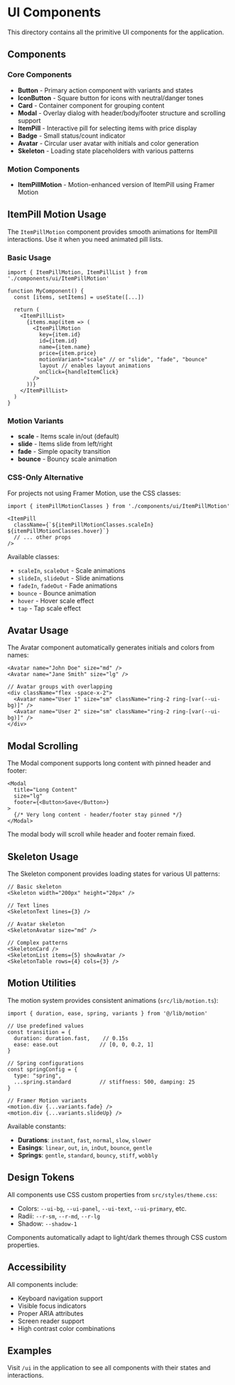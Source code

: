 # UI Components

This directory contains all the primitive UI components for the application.

## Components

### Core Components
- **Button** - Primary action component with variants and states
- **IconButton** - Square button for icons with neutral/danger tones
- **Card** - Container component for grouping content
- **Modal** - Overlay dialog with header/body/footer structure and scrolling support
- **ItemPill** - Interactive pill for selecting items with price display
- **Badge** - Small status/count indicator
- **Avatar** - Circular user avatar with initials and color generation
- **Skeleton** - Loading state placeholders with various patterns

### Motion Components
- **ItemPillMotion** - Motion-enhanced version of ItemPill using Framer Motion

## ItemPill Motion Usage

The `ItemPillMotion` component provides smooth animations for ItemPill interactions. Use it when you need animated pill lists.

### Basic Usage

```tsx
import { ItemPillMotion, ItemPillList } from './components/ui/ItemPillMotion'

function MyComponent() {
  const [items, setItems] = useState([...])

  return (
    <ItemPillList>
      {items.map(item => (
        <ItemPillMotion
          key={item.id}
          id={item.id}
          name={item.name}
          price={item.price}
          motionVariant="scale" // or "slide", "fade", "bounce"
          layout // enables layout animations
          onClick={handleItemClick}
        />
      ))}
    </ItemPillList>
  )
}
```

### Motion Variants

- **scale** - Items scale in/out (default)
- **slide** - Items slide from left/right
- **fade** - Simple opacity transition
- **bounce** - Bouncy scale animation

### CSS-Only Alternative

For projects not using Framer Motion, use the CSS classes:

```tsx
import { itemPillMotionClasses } from './components/ui/ItemPillMotion'

<ItemPill 
  className={`${itemPillMotionClasses.scaleIn} ${itemPillMotionClasses.hover}`}
  // ... other props
/>
```

Available classes:
- `scaleIn`, `scaleOut` - Scale animations
- `slideIn`, `slideOut` - Slide animations  
- `fadeIn`, `fadeOut` - Fade animations
- `bounce` - Bounce animation
- `hover` - Hover scale effect
- `tap` - Tap scale effect

## Avatar Usage

The Avatar component automatically generates initials and colors from names:

```tsx
<Avatar name="John Doe" size="md" />
<Avatar name="Jane Smith" size="lg" />

// Avatar groups with overlapping
<div className="flex -space-x-2">
  <Avatar name="User 1" size="sm" className="ring-2 ring-[var(--ui-bg)]" />
  <Avatar name="User 2" size="sm" className="ring-2 ring-[var(--ui-bg)]" />
</div>
```

## Modal Scrolling

The Modal component supports long content with pinned header and footer:

```tsx
<Modal 
  title="Long Content"
  size="lg"
  footer={<Button>Save</Button>}
>
  {/* Very long content - header/footer stay pinned */}
</Modal>
```

The modal body will scroll while header and footer remain fixed.

## Skeleton Usage

The Skeleton component provides loading states for various UI patterns:

```tsx
// Basic skeleton
<Skeleton width="200px" height="20px" />

// Text lines
<SkeletonText lines={3} />

// Avatar skeleton
<SkeletonAvatar size="md" />

// Complex patterns
<SkeletonCard />
<SkeletonList items={5} showAvatar />
<SkeletonTable rows={4} cols={3} />
```

## Motion Utilities

The motion system provides consistent animations (`src/lib/motion.ts`):

```tsx
import { duration, ease, spring, variants } from '@/lib/motion'

// Use predefined values
const transition = {
  duration: duration.fast,    // 0.15s
  ease: ease.out             // [0, 0, 0.2, 1]
}

// Spring configurations
const springConfig = {
  type: "spring",
  ...spring.standard         // stiffness: 500, damping: 25
}

// Framer Motion variants
<motion.div {...variants.fade} />
<motion.div {...variants.slideUp} />
```

Available constants:
- **Durations**: `instant`, `fast`, `normal`, `slow`, `slower`
- **Easings**: `linear`, `out`, `in`, `inOut`, `bounce`, `gentle`
- **Springs**: `gentle`, `standard`, `bouncy`, `stiff`, `wobbly`

## Design Tokens

All components use CSS custom properties from `src/styles/theme.css`:

- Colors: `--ui-bg`, `--ui-panel`, `--ui-text`, `--ui-primary`, etc.
- Radii: `--r-sm`, `--r-md`, `--r-lg`
- Shadow: `--shadow-1`

Components automatically adapt to light/dark themes through CSS custom properties.

## Accessibility

All components include:
- Keyboard navigation support
- Visible focus indicators
- Proper ARIA attributes
- Screen reader support
- High contrast color combinations

## Examples

Visit `/ui` in the application to see all components with their states and interactions.